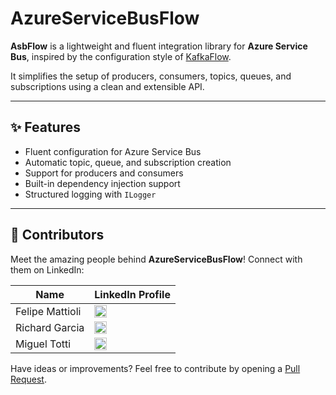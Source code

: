 # AzureServiceBusFlow

**AsbFlow** is a lightweight and fluent integration library for **Azure Service Bus**, inspired by the configuration style of [KafkaFlow](https://github.com/Farfetch/kafkaflow).

It simplifies the setup of producers, consumers, topics, queues, and subscriptions using a clean and extensible API.

---

## ✨ Features

- Fluent configuration for Azure Service Bus
- Automatic topic, queue, and subscription creation
- Support for producers and consumers
- Built-in dependency injection support
- Structured logging with `ILogger`

---

## 🙌 Contributors
Meet the amazing people behind **AzureServiceBusFlow**! Connect with them on LinkedIn:

| **Name**           | LinkedIn Profile                                                                                                   |
| ------------------ | ----------------------------------------------------------------------------------------------------------------- |
| Felipe Mattioli    | <a href="https://www.linkedin.com/in/felipemattioli/" target="_blank"><img src="https://cdn-icons-png.flaticon.com/512/174/174857.png" width="20"/></a>             |
| Richard Garcia     | <a href="https://www.linkedin.com/in/richard-garcia-a15403271/" target="_blank"><img src="https://cdn-icons-png.flaticon.com/512/174/174857.png" width="20"/></a>     |
| Miguel Totti       | <a href="https://www.linkedin.com/in/miguel-totti/" target="_blank"><img src="https://cdn-icons-png.flaticon.com/512/174/174857.png" width="20"/></a>                   |

Have ideas or improvements? Feel free to contribute by opening a [Pull Request](https://github.com/fmattioli/AzureServiceBusFlow/pulls).




